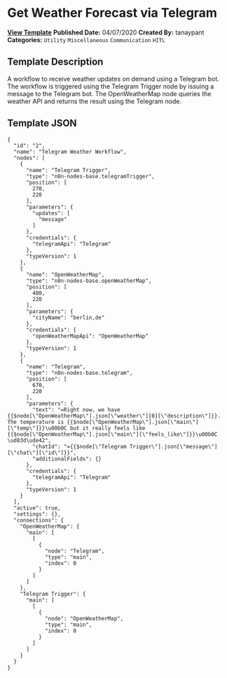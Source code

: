 # Get Weather Forecast via Telegram

**[View Template](https://n8n.io/workflows/346-/)**  **Published Date:** 04/07/2020  **Created By:** tanaypant  **Categories:** `Utility` `Miscellaneous` `Communication` `HITL`  

## Template Description



A workflow to receive weather updates on demand using a Telegram bot. The workflow is triggered using the Telegram Trigger node by issuing a message to the Telegram bot. The OpenWeatherMap node queries the weather API and returns the result using the Telegram node.



## Template JSON

```
{
  "id": "2",
  "name": "Telegram Weather Workflow",
  "nodes": [
    {
      "name": "Telegram Trigger",
      "type": "n8n-nodes-base.telegramTrigger",
      "position": [
        270,
        220
      ],
      "parameters": {
        "updates": [
          "message"
        ]
      },
      "credentials": {
        "telegramApi": "Telegram"
      },
      "typeVersion": 1
    },
    {
      "name": "OpenWeatherMap",
      "type": "n8n-nodes-base.openWeatherMap",
      "position": [
        480,
        220
      ],
      "parameters": {
        "cityName": "berlin,de"
      },
      "credentials": {
        "openWeatherMapApi": "OpenWeatherMap"
      },
      "typeVersion": 1
    },
    {
      "name": "Telegram",
      "type": "n8n-nodes-base.telegram",
      "position": [
        670,
        220
      ],
      "parameters": {
        "text": "=Right now, we have {{$node[\"OpenWeatherMap\"].json[\"weather\"][0][\"description\"]}}. The temperature is {{$node[\"OpenWeatherMap\"].json[\"main\"][\"temp\"]}}\u00b0C but it really feels like {{$node[\"OpenWeatherMap\"].json[\"main\"][\"feels_like\"]}}\u00b0C \ud83d\ude42",
        "chatId": "={{$node[\"Telegram Trigger\"].json[\"message\"][\"chat\"][\"id\"]}}",
        "additionalFields": {}
      },
      "credentials": {
        "telegramApi": "Telegram"
      },
      "typeVersion": 1
    }
  ],
  "active": true,
  "settings": {},
  "connections": {
    "OpenWeatherMap": {
      "main": [
        [
          {
            "node": "Telegram",
            "type": "main",
            "index": 0
          }
        ]
      ]
    },
    "Telegram Trigger": {
      "main": [
        [
          {
            "node": "OpenWeatherMap",
            "type": "main",
            "index": 0
          }
        ]
      ]
    }
  }
}
```
